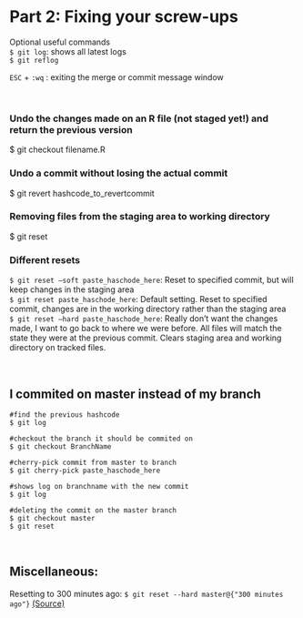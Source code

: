 # Part 2: Fixing your screw-ups

Optional useful commands  
`$ git log`: shows all latest logs  
`$ git reflog`  

`ESC` + `:wq` : exiting the merge or commit message window


<br>

### Undo the changes made on an R file (not staged yet!) and return the previous version
$ git checkout filename.R

### Undo a commit without losing the actual commit
$ git revert hashcode_to_revertcommit


### Removing files from the staging area to working directory
$ git reset



### Different resets

`$ git reset –soft paste_haschode_here`: Reset to specified commit, but will keep changes in the staging area  
`$ git reset paste_haschode_here`: Default setting. Reset to specified commit, changes are in the working directory rather than the staging area  
`$ git reset –hard paste_haschode_here`: Really don’t want the changes made, I want to go back to where we were before. All files will match the state they were at the previous commit. Clears staging area and working directory on tracked files.  

<br>

## I commited on master instead of my branch

```
#find the previous hashcode
$ git log

#checkout the branch it should be commited on
$ git checkout BranchName

#cherry-pick commit from master to branch
$ git cherry-pick paste_haschode_here

#shows log on branchname with the new commit
$ git log

#deleting the commit on the master branch
$ git checkout master
$ git reset
```


<br>

## Miscellaneous:

Resetting to 300 minutes ago:
`$ git reset --hard master@{"300 minutes ago"}` [(Source)](https://twitter.com/data_stephanie/status/968226587547258886)
